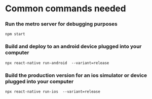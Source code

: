 # Common commands needed

### Run the metro server for debugging purposes

`npm start`

### Build and deploy to an android device plugged into your computer

`npx react-native run-android  --variant=release`

### Build the production version for an ios simulator or device plugged into your computer

`npx react-native run-ios  --variant=release`


